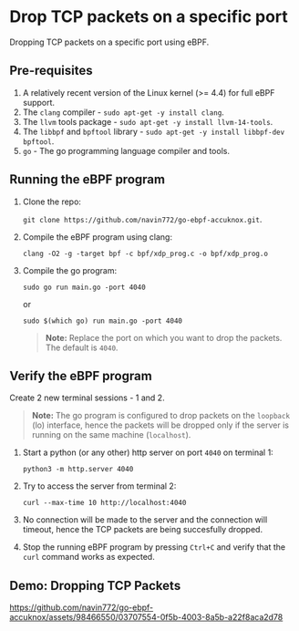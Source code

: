 # Drop TCP packets on a specific port

Dropping TCP packets on a specific port using eBPF.

## Pre-requisites

1. A relatively recent version of the Linux kernel (>= 4.4) for full eBPF support.
2. The `clang` compiler - `sudo apt-get -y install clang`.
3. The `llvm` tools package - `sudo apt-get -y install llvm-14-tools`.
4. The `libbpf` and `bpftool` library - `sudo apt-get -y install libbpf-dev bpftool`.
5. `go` - The go programming language compiler and tools.

## Running the eBPF program 

1. Clone the repo: 
    
    `git clone https://github.com/navin772/go-ebpf-accuknox.git`.

2. Compile the eBPF program using clang:

    `clang -O2 -g -target bpf -c bpf/xdp_prog.c -o bpf/xdp_prog.o`

3. Compile the go program:

    `sudo go run main.go -port 4040`

    or
    
    `sudo $(which go) run main.go -port 4040`

    > **Note:** Replace the port on which you want to drop the packets. The default is `4040`.


## Verify the eBPF program
Create 2 new terminal sessions - 1 and 2.


> **Note:** The go program is configured to drop packets on the `loopback` (lo) interface, hence the packets will be dropped only if the server is running on the same machine (`localhost`).

1. Start a python (or any other) http server on port `4040` on terminal 1:

    `python3 -m http.server 4040`

2. Try to access the server from terminal 2:

    `curl --max-time 10 http://localhost:4040`

3. No connection will be made to the server and the connection will timeout, hence the TCP packets are being succesfully dropped.
4. Stop the running eBPF program by pressing `Ctrl+C` and verify that the `curl` command works as expected.

## Demo: Dropping TCP Packets

https://github.com/navin772/go-ebpf-accuknox/assets/98466550/03707554-0f5b-4003-8a5b-a22f8aca2d78

